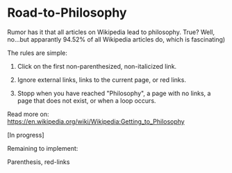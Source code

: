 # Road-to-Philosophy
Rumor has it that all articles on Wikipedia lead to philosophy. True? Well, no...but apparantly 94.52% of all Wikipedia articles do, which is fascinating)

The rules are simple:

1. Click on the first non-parenthesized, non-italicized link.

2. Ignore external links, links to the current page, or red links.

3. Stopp when you have reached "Philosophy", a page with no links, a page that does not exist, or when a loop occurs.

Read more on: https://en.wikipedia.org/wiki/Wikipedia:Getting_to_Philosophy


[In progress]

Remaining to implement:

Parenthesis, red-links